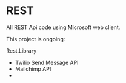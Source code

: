 # REST
All REST Api code using Microsoft web client.

This project is ongoing:

Rest.Library

 * Twilio Send Message API
 * Mailchimp API
 *
